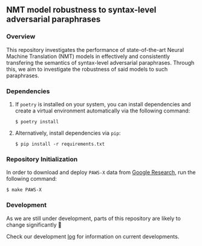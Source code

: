 ## NMT model robustness to syntax-level adversarial paraphrases

### Overview

This repository investigates the performance of state-of-the-art Neural Machine Translation (NMT) models in effectively and consistently transfering the semantics of syntax-level adversarial paraphrases. Through this, we aim to investigate the robustness of said models to such paraphrases. 

### Dependencies

1. If `poetry` is installed on your system, you can install dependencies and create a virtual environment automatically via the following command:

    ```shell
    $ poetry install
    ```

2. Alternatively, install dependencies via `pip`:

    ```shell
    $ pip install -r requirements.txt
    ```

### Repository Initialization

In order to download and deploy `PAWS-X` data from [Google Research](https://github.com/google-research-datasets/paws/tree/master/pawsx), run the following command:

```shell
$ make PAWS-X
```

### Development

As we are still under development, parts of this repository are likely to change significantly :snail:

Check our development [log](./docs/develop.md) for information on current developments.
